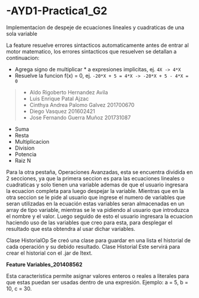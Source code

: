 # -AYD1-Practica1_G2
Implementacion de despeje de ecuaciones lineales y cuadraticas de una sola variable

La feature resuelve errores sintacticos automaticamente antes de entrar al motor matematico, los errores sintacticos que resuelven se detallan a continuacion:
* Agrega signo de multiplicar * a expresiones implicitas, ej. `4X -> 4*X`
* Resuelve la funcion f(x) = 0, ej. `-20*X + 5 = 4*X -> -20*X + 5 - 4*X = 0`

>- Aldo Rigoberto Hernandez Avila
>- Luis Enrique Patal Ajzac
>- Cinthya Andrea Palomo Galvez 201700670
>- Diego Vasquez 201602421
>- Jose Fernando Guerra Muñoz 201731087

- Suma
- Resta
- Multiplicacion
- Division
- Potencia
- Raiz N

Para la otra pestaña, Operaciones Avanzadas, esta se encuentra dividida en 2 secciones, ya que la primera seccion es para las ecuaciones lineales o cuadraticas y solo tienen una variable ademas de que el usuario ingresara la ecuacion completa para luego despejar la variable. Mientras que en la otra seccion se le pide al usuario que ingrese el numero de variables que seran utilizadas en la ecuación estas variables seran almacenadas en un array de tipo variable, mientras se le va pidiendo al usuario que introduzca el nombre y el valor. Luego seguido de esto el usuario ingresara la ecuacion haciendo uso de las variables que creo para esta, para desplegar el resultado que esta obtendra al usar dichar variables.

Clase HistorialOp
Se creó una clase para guardar en una lista el historial de cada operación y su debido resultado.
Clase Historial
Este servirá para crear el historial con el .jar de Itext. 

<b>Feature Variables_201408562</b>

Esta característica permite asignar valores enteros o reales a literales para que estas puedan ser usadas dentro de una expresión. Ejemplo: a = 5, b = 10, c = 30.
